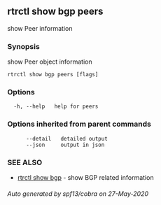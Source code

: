 ## rtrctl show bgp peers

show Peer information

### Synopsis


show Peer object information

```
rtrctl show bgp peers [flags]
```

### Options

```
  -h, --help   help for peers
```

### Options inherited from parent commands

```
      --detail   detailed output
      --json     output in json
```

### SEE ALSO
* [rtrctl show bgp](rtrctl_show_bgp.md)	 - show BGP related information

###### Auto generated by spf13/cobra on 27-May-2020
